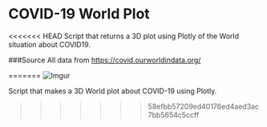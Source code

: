 # COVID-19 World Plot
<<<<<<< HEAD
Script that returns a 3D plot using Plotly of the World situation about COVID19. 

###Source
All data from https://covid.ourworldindata.org/

=======
![Imgur](https://i.imgur.com/UiGeZMM.png)

Script that makes a 3D World plot about COVID-19 using Plotly. 
>>>>>>> 58efbb57209ed40176ed4aed3ac7bb5654c5ccff
